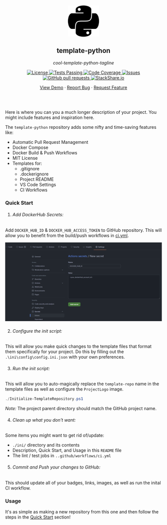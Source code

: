 <!-- header -->
<div align="center">
    <p>
    <!-- Header -->
        <img width="100px" src="./ini/readme_logo.png"  alt="template-python" />
        <h2>template-python</h2>
        <p><i>cool-template-python-tagline</i></p>
    </p>
    <p>
    <!-- Shields -->
        <a href="https://github.com/armck-hub/template-python/LICENSE">
            <img alt="License" src="https://img.shields.io/github/license/armck-hub/template-python.svg" />
        </a>
        <a href="https://github.com/armck-hub/template-python/actions">
            <img alt="Tests Passing" src="https://github.com/armck-hub/template-python/workflows/CI/badge.svg" />
        </a>
        <a href="https://codecov.io/gh/armck-hub/template-python">
            <img alt="Code Coverage" src="https://codecov.io/gh/armck-hub/template-python/branch/master/graph/badge.svg" />
        </a>
        <a href="https://github.com/armck-hub/template-python/issues">
            <img alt="Issues" src="https://img.shields.io/github/issues/armck-hub/template-python" />
        </a>
        <a href="https://github.com/armck-hub/template-python/pulls">
            <img alt="GitHub pull requests" src="https://img.shields.io/github/issues-pr/armck-hub/template-python" />
        </a>
        <a href="https://stackshare.io/armck-hub/template-python">
            <img alt="StackShare.io" src="http://img.shields.io/badge/tech-stack-0690fa.svg?label=StackShare.io">
        </a>
    </p>
    <p>
    <!-- Links -->
        <a href="#demo">View Demo</a>
        ·
        <a href="https://github.com/armck-hub/template-python/issues/new/choose">Report Bug</a>
        ·
        <a href="https://github.com/armck-hub/template-python/issues/new/choose">Request Feature</a>
    </p>
</div>
<br>
<br>

<!-- Description -->
Here is where you can you a much longer description of your project. You might include features and inspiration here.

The `template-python` repository adds some nifty and time-saving features like:
- Automatic Pull Request Management
- Docker Compose
- Docker Build & Push Workflows
- MIT License
- Templates for:
  - .gitignore
  - .dockerignore
  - Project README
  - VS Code Settings
  - CI Workflows


### Quick Start

1. ###### Add DockerHub Secrets:
Add `DOCKER_HUB_ID` & `DOCKER_HUB_ACCESS_TOKEN` to GitHub repository. This will allow you to benefit from the build/push workflows in [ci.yml](./.github/workflows/ci.yml).

![](./ini/dockerhub_example.png)

2. ###### Configure the init script:
This will allow you make quick changes to the template files that format them specifically for your project.
Do this by filling out the `.\ini\config\config.ini.json` with your own preferences.

3. ###### Run the init script:
This will allow you to auto-magically replace the `template-repo` name in the template files as well as configure the `ProjectLogo` image.

```powershell
./Initialize-TemplateRepository.ps1
```

*Note:* The project parent directory should match the GitHub project name.

4. ###### Clean up what you don't want:
Some items you might want to get rid of/update:
- `./ini/` directory and its contents
- Description, Quick Start, and Usage in this `README` file
- The lint / test jobs in `..github/workflows/ci.yml`

5. ###### Commit and Push your changes to GitHub:
This should update all of your badges, links, images, as well as run the inital CI workflow.


### Usage

It's as simple as making a new repository from this one and then follow the steps in the [Quick Start](#quick-start) section!

